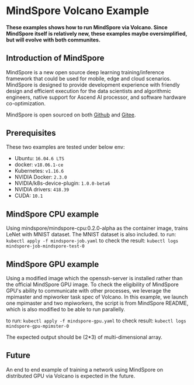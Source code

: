 # MindSpore Volcano Example

#### These examples shows how to run MindSpore via Volcano. Since MindSpore itself is relatively new, these examples maybe oversimplified, but will evolve with both communites.

## Introduction of MindSpore

MindSpore is a new open source deep learning training/inference framework that
could be used for mobile, edge and cloud scenarios. MindSpore is designed to
provide development experience with friendly design and efficient execution for
the data scientists and algorithmic engineers, native support for Ascend AI
processor, and software hardware co-optimization.

MindSpore is open sourced on both [Github](https://github.com/mindspore-ai/mindspore ) and [Gitee](https://gitee.com/mindspore/mindspore ).

## Prerequisites

These two examples are tested under below env:

- Ubuntu: `16.04.6 LTS` 
- docker: `v18.06.1-ce`
- Kubernetes: `v1.16.6`
- NVIDIA Docker: `2.3.0`
- NVIDIA/k8s-device-plugin: `1.0.0-beta6`
- NVIDIA drivers: `418.39`
- CUDA: `10.1`

## MindSpore CPU example

Using mindspore/mindspore-cpu:0.2.0-alpha as the container image, 
trains LeNet with MNIST dataset. The MNIST dataset is also included.
to run: `kubectl apply -f mindspore-job.yaml`
to check the result: `kubectl logs mindspore-job-mindspore-test-0`

## MindSpore GPU example

Using a modified image which the openssh-server is installed rather 
than the official MindSpore GPU image. To check the eligibility of
MindSpore GPU's ability to communicate with other processes, we
leverage the mpimaster and mpiworker task spec of Volcano. In this
example, we launch one mpimaster and two mpiworkers, the script is
from MindSpore README, which is also modified to be able to run
parallelly.

to run: `kubectl apply -f mindspore-gpu.yaml`
to check result: `kubectl logs mindspore-gpu-mpimster-0`

The expected output should be (2*3) of multi-dimensional array.

## Future

An end to end example of training a network using MindSpore on 
distributed GPU via Volcano is expected in the future.
